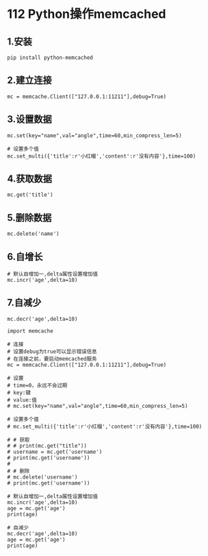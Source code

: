 # 112 Python操作memcached

## 1.安装

```text
pip install python-memcached
```

## 2.建立连接

```text
mc = memcache.Client(["127.0.0.1:11211"],debug=True)
```

## 3.设置数据

```text
mc.set(key="name",val="angle",time=60,min_compress_len=5)

# 设置多个值
mc.set_multi({'title':r'小红帽','content':r'没有内容'},time=100)
```

## 4.获取数据

```text
mc.get('title')
```

## 5.删除数据

```text
mc.delete('name')
```

## 6.自增长

```text
# 默认自增加一,delta属性设置增加值
mc.incr('age',delta=10)
```

## 7.自减少

```text
mc.decr('age',delta=10)
```

```text
import memcache

# 连接
# 设置debug为true可以显示错误信息
# 在连接之前，要启动memcached服务
mc = memcache.Client(["127.0.0.1:11211"],debug=True)

# 设置
# time=0，永远不会过期
# key:键
# value:值
# mc.set(key="name",val="angle",time=60,min_compress_len=5)

# 设置多个值
# mc.set_multi({'title':r'小红帽','content':r'没有内容'},time=100)

# # 获取
# # print(mc.get("title"))
# username = mc.get('username')
# print(mc.get('username'))
#
# # 删除
# mc.delete('username')
# print(mc.get('username'))

# 默认自增加一,delta属性设置增加值
mc.incr('age',delta=10)
age = mc.get('age')
print(age)

# 自减少
mc.decr('age',delta=10)
age = mc.get('age')
print(age)
```

